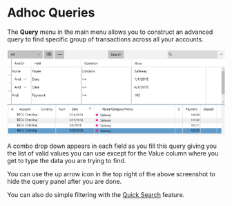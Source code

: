 # Adhoc Queries

The **Query**  menu in the main menu allows you to construct an advanced query to find specific group of transactions across all your accounts.

![](../Images/Advanced%20Queries.png)


A combo drop down appears in each field as you fill this query
giving you the list of valid values you can use except for the
Value column where you get to type the data you are trying to find.

You can use the up arrow icon in the top right of the above screenshot to hide the query panel after you are done.

You can also do simple filtering with the [Quick Search](QuickSearch.md) feature.






